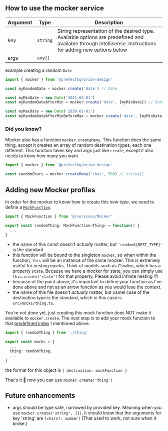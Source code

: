 ## How to use the mocker service ##

| Argument | Type | Description |
| -- | -- | -- |
| key | `string` | String representation of the desired type. Available options are predefined and available through intellisense. Instructions for adding new options below | 
| args | `any[]` | 

example creating a random `Date`
```ts
import { mocker } from '@prefecthq/orion-design'

const myRandomDate = mocker.create('date') // Date

const myMinDate = new Date('2021-04-01')
const myRandomDateAfterMin = mocker.create('date', [myMinDate]) // Date

const myMaxDate = new Date('2030-01-01')
const myRandomDateAfterMinBeforeMax = mocker.create('date', [myMinDate, myMaxDate]) // Date
```


### Did you know? ###
Mocker also has a function `mocker.createMany`. This function does the same thing, except it creates an array of random destination types, each one different. This function takes key and args just like `create`, except it also needs to know how many you want

```ts
import { mocker } from '@prefecthq/orion-design'

const randomChars = mocker.createMany('char', 500) // string[]
```

## Adding new Mocker profiles ##
In order for the mocker to know how to create this new type, we need to define a [`MockFunction`](https://github.com/PrefectHQ/orion/blob/main/orion-ui/packages/orion-design/src/services/Mocker.ts#L43).
```ts 
import { MockFunction } from '@/services/Mocker'

export const randomThing: MockFunction<Thing> = function() {
  ...
}
```
- the name of this const doesn't _actually_ matter, but `'random${DEST_TYPE}'` is the standard
- this function will be bound to the singleton `mocker`, so when within the function, `this` will be an instance of the same mocker. This is extremely useful for nesting mocks. Think of models such as `FlowRun`, which has a property `state`. Because we have a mocker for state, you can simply use `this.create('state')` for that property. Please avoid infinite nesting 🙃 
- because of the point above, it's important to define your function as I've done above and not as an arrow function as you would lose the context.
- the name of this file doesn't _actually_ matter, but camel case of the destination type is the standard, which in this case is `src/mocks/thing.ts`.

You're not done yet, just creating this mock function does NOT make it available to `mocker.create`. The next step is to add your mock function to that [predefined index](https://github.com/PrefectHQ/orion/blob/main/orion-ui/packages/orion-design/src/mocks/index.ts) I mentioned above.

```ts
import { randomThing } from './thing'

export const mocks = {
  ...
  thing: randomThing,
  ...
}
```

the format for this object is `{ destination: mockFunction }`

That's it  🙌  now you can use `mocker.create('thing')`

## Future enhancements ##
- args should be type safe, narrowed by provided key. Meaning when you use `mocker.create('string', [])`, it should know that the arguments for key 'string' are `[chars?: number]` (That used to work, not sure when it broke.)
